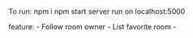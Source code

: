 
To run: 
    npm i
    npm start
    server run on localhost:5000

feature: 
    - Follow room owner
    - List favorite room
    - 
